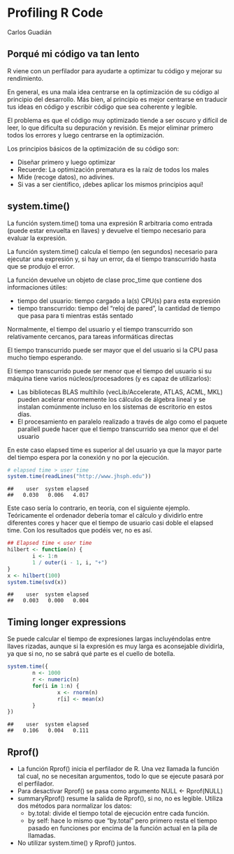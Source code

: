 Profiling R Code
================
Carlos Guadián

## Porqué mi código va tan lento

R viene con un perfilador para ayudarte a optimizar tu código y mejorar
su rendimiento.

En general, es una mala idea centrarse en la optimización de su código
al principio del desarrollo. Más bien, al principio es mejor centrarse
en traducir tus ideas en código y escribir código que sea coherente y
legible.

El problema es que el código muy optimizado tiende a ser oscuro y
difícil de leer, lo que dificulta su depuración y revisión. Es mejor
eliminar primero todos los errores y luego centrarse en la optimización.

Los principios básicos de la optimización de su código son:

-   Diseñar primero y luego optimizar
-   Recuerde: La optimización prematura es la raíz de todos los males
-   Mide (recoge datos), no adivines.
-   Si vas a ser científico, ¡debes aplicar los mismos principios aquí!

## system.time()

La función system.time() toma una expresión R arbitraria como entrada
(puede estar envuelta en llaves) y devuelve el tiempo necesario para
evaluar la expresión.

La función system.time() calcula el tiempo (en segundos) necesario para
ejecutar una expresión y, si hay un error, da el tiempo transcurrido
hasta que se produjo el error.

La función devuelve un objeto de clase proc\_time que contiene dos
informaciones útiles:

-   tiempo del usuario: tiempo cargado a la(s) CPU(s) para esta
    expresión
-   tiempo transcurrido: tiempo del “reloj de pared”, la cantidad de
    tiempo que pasa para ti mientras estás sentado

Normalmente, el tiempo del usuario y el tiempo transcurrido son
relativamente cercanos, para tareas informáticas directas

El tiempo transcurrido puede ser mayor que el del usuario si la CPU pasa
mucho tiempo esperando.

El tiempo transcurrido puede ser menor que el tiempo del usuario si su
máquina tiene varios núcleos/procesadores (y es capaz de utilizarlos):

-   Las bibliotecas BLAS multihilo (vecLib/Accelerate, ATLAS, ACML, MKL)
    pueden acelerar enormemente los cálculos de álgebra lineal y se
    instalan comúnmente incluso en los sistemas de escritorio en estos
    días.
-   El procesamiento en paralelo realizado a través de algo como el
    paquete parallell puede hacer que el tiempo transcurrido sea menor
    que el del usuario

En este caso elapsed time es superior al del usuario ya que la mayor
parte del tiempo espera por la conexión y no por la ejecución.

``` r
# elapsed time > user time
system.time(readLines("http://www.jhsph.edu"))
```

    ##    user  system elapsed 
    ##   0.030   0.006   4.017

Este caso sería lo contrario, en teoría, con el siguiente ejemplo.
Teóricamente el ordenador debería tomar el cálculo y dividirlo entre
diferentes cores y hacer que el tiempo de usuario casi doble el elapsed
time. Con los resultados que podéis ver, no es así.

``` r
## Elapsed time < user time
hilbert <- function(n) { 
        i <- 1:n
        1 / outer(i - 1, i, "+")
}
x <- hilbert(100)
system.time(svd(x))
```

    ##    user  system elapsed 
    ##   0.003   0.000   0.004

## Timing longer expressions

Se puede calcular el tiempo de expresiones largas incluyéndolas entre
llaves rizadas, aunque si la expresión es muy larga es aconsejable
dividirla, ya que si no, no se sabrá qué parte es el cuello de botella.

``` r
system.time({
        n <- 1000
        r <- numeric(n)
        for(i in 1:n) {
                x <- rnorm(n)
                r[i] <- mean(x)
        }
}) 
```

    ##    user  system elapsed 
    ##   0.106   0.004   0.111

## Rprof()

-   La función Rprof() inicia el perfilador de R. Una vez llamada la
    función tal cual, no se necesitan argumentos, todo lo que se ejecute
    pasará por el perfilador.
-   Para desactivar Rprof() se pasa como argumento NULL &lt;-
    Rprof(NULL)
-   summaryRprof() resume la salida de Rprof(), si no, no es legible.
    Utiliza dos métodos para normalizar los datos:
    -   by.total: divide el tiempo total de ejecución entre cada
        función.
    -   by self: hace lo mismo que “by.total” pero primero resta el
        tiempo pasado en funciones por encima de la función actual en la
        pila de llamadas.
-   No utilizar system.time() y Rprof() juntos.
